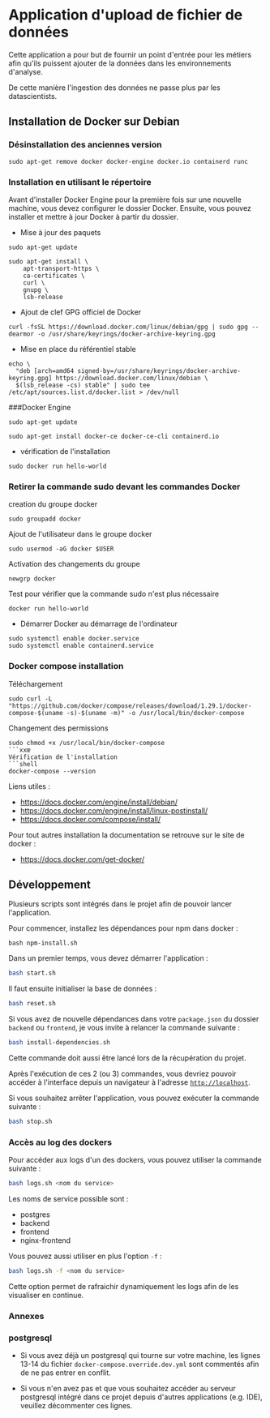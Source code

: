 # Application d'upload de fichier de données

Cette application a pour but de fournir un point d'entrée pour les métiers afin qu'ils puissent ajouter de la données dans les environnements d'analyse.

De cette manière l'ingestion des données ne passe plus par les datascientists.

## Installation de Docker sur Debian
### Désinstallation des anciennes version
`sudo apt-get remove docker docker-engine docker.io containerd runc`

### Installation en utilisant le répertoire
Avant d'installer Docker Engine pour la première fois sur une nouvelle machine, vous devez configurer le dossier Docker. Ensuite, vous pouvez installer et mettre à jour Docker à partir du dossier.
- Mise à jour des paquets
```SH
sudo apt-get update
```
```SH
sudo apt-get install \
    apt-transport-https \
    ca-certificates \
    curl \
    gnupg \
    lsb-release
```
- Ajout de clef GPG officiel de Docker
```shell
curl -fsSL https://download.docker.com/linux/debian/gpg | sudo gpg --dearmor -o /usr/share/keyrings/docker-archive-keyring.gpg
```
- Mise en place du référentiel stable
```shell
echo \
  "deb [arch=amd64 signed-by=/usr/share/keyrings/docker-archive-keyring.gpg] https://download.docker.com/linux/debian \
  $(lsb_release -cs) stable" | sudo tee /etc/apt/sources.list.d/docker.list > /dev/null

```
###Docker Engine
```shell
sudo apt-get update

sudo apt-get install docker-ce docker-ce-cli containerd.io
```
- vérification de l'installation
```shell
sudo docker run hello-world
```
### Retirer la commande sudo devant les commandes Docker
creation du groupe docker
```shell
sudo groupadd docker
```
Ajout de l'utilisateur dans le groupe docker
```shell
sudo usermod -aG docker $USER
```
Activation des changements du groupe
```shell
newgrp docker
```
Test pour vérifier que la commande sudo n'est plus nécessaire
```shell
docker run hello-world
```
- Démarrer Docker au démarrage de l'ordinateur
```shell
sudo systemctl enable docker.service
sudo systemctl enable containerd.service
```
### Docker compose installation
Téléchargement
```shell
sudo curl -L "https://github.com/docker/compose/releases/download/1.29.1/docker-compose-$(uname -s)-$(uname -m)" -o /usr/local/bin/docker-compose
```
Changement des permissions
```shell
sudo chmod +x /usr/local/bin/docker-compose
```xxœ
Vérification de l'installation
```shell
docker-compose --version
```

Liens utiles :
- https://docs.docker.com/engine/install/debian/
- https://docs.docker.com/engine/install/linux-postinstall/
- https://docs.docker.com/compose/install/

Pour tout autres installation la documentation se retrouve sur le site de docker :
- https://docs.docker.com/get-docker/

## Développement

Plusieurs scripts sont intégrés dans le projet afin de pouvoir lancer l'application.

Pour commencer, installez les dépendances pour npm dans docker :
```shell
bash npm-install.sh
```

Dans un premier temps, vous devez démarrer l'application :
```sh
bash start.sh
```

Il faut ensuite initialiser la base de données :
```sh
bash reset.sh
```

Si vous avez de nouvelle dépendances dans votre `package.json` du dossier `backend` ou `frontend`, je vous invite à relancer la commande suivante :
```sh
bash install-dependencies.sh
```
Cette commande doit aussi être lancé lors de la récupération du projet.

Après l'exécution de ces 2 (ou 3) commandes, vous devriez pouvoir accéder à l'interface depuis un navigateur à l'adresse [`http://localhost`](http://localhost).

Si vous souhaitez arrêter l'application, vous pouvez exécuter la commande suivante :
```sh
bash stop.sh
```

### Accès au log des dockers
Pour accéder aux logs d'un des dockers, vous pouvez utiliser la commande suivante :
```sh
bash logs.sh <nom du service>
```

Les noms de service possible sont :
- postgres
- backend
- frontend
- nginx-frontend

Vous pouvez aussi utiliser en plus l'option `-f` :
```sh
bash logs.sh -f <nom du service>
```

Cette option permet de rafraichir dynamiquement les logs afin de les visualiser en continue.

### Annexes
### postgresql
- Si vous avez déjà un postgresql qui tourne sur votre machine, les lignes 13-14 du fichier `docker-compose.override.dev.yml` sont commentés afin de ne pas entrer en conflit.

- Si vous n'en avez pas et que vous souhaitez accéder au serveur postgresql intégré dans ce projet depuis d'autres applications (e.g. IDE), veuillez décommenter ces lignes.
